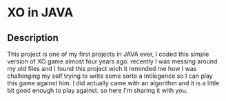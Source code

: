 # XO in JAVA 
## Description
This project is one of my first projects in JAVA ever, I coded this simple version of XO game almost four years ago. recently I was messing around my old files and I found this project wich it reminded me how I was challenging my self trying to write some sorte a intilegence so I can play this game against him. I did actually came with an algorithm and it is a little bit good enough to play against. so here I'm sharing it with you.

